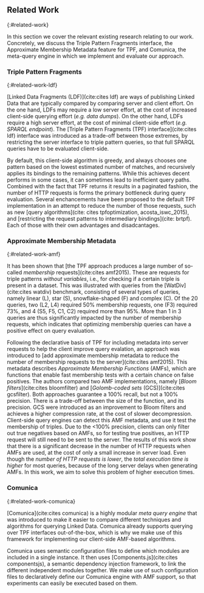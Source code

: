 ## Related Work
{:#related-work}

In this section we cover the relevant existing research relating to our work.
Concretely, we discuss the Triple Pattern Fragments interface,
the Approximate Membership Metadata feature for TPF,
and Comunica, the meta-query engine in which we implement and evaluate our approach.

### Triple Pattern Fragments
{:#related-work-ldf}

[Linked Data Fragments (LDF)](cite:cites ldf) are ways of publishing Linked Data
that are typically compared by comparing server and client effort.
On the one hand, LDFs may require a low server effort, at the cost of increased client-side querying effort (_e.g. data dumps_).
On the other hand, LDFs require a high server effort, at the cost of minimal client-side effort (_e.g. SPARQL endpoint_).
The [Triple Pattern Fragments (TPF) interface](cite:cites ldf) interface was introduced
as a trade-off between those extremes,
by restricting the server interface to triple pattern queries,
so that full SPARQL queries have to be evaluated client-side.

By default, this client-side algorithm is greedy,
and always chooses one pattern based on the lowest estimated number of matches,
and recursively applies its bindings to the remaining patterns.
While this achieves decent performs in some cases,
it can sometimes lead to inefficient query paths.
Combined with the fact that TPF returns it results in a paginated fashion,
the number of HTTP requests is forms the primary bottleneck during query evaluation.
Several enchancements have been proposed to the default TPF implementation
in an attempt to reduce the number of those requests,
such as new [query algorithms](cite: cites tpfoptimization, acosta_iswc_2015),
and [restricting the request patterns to intermediary bindings](cite: brtpf).
Each of those with their own advantages and disadcantages.

### Approximate Membership Metadata
{:#related-work-amf}

It has been shown that [the TPF approach produces a large number of so-called _membership_ requests](cite:cites amf2015).
These are requests for triple patterns _without variables_, i.e., for checking if a certain triple is present in a dataset.
This was illustrated with queries from the [WatDiv](cite:cites watdiv) benchmark,
consisting of several types of queries, namely linear (L), star (S), snowflake-shaped (F) and complex (C).
Of the 20 queries, two (L2, L4) required 50% membership requests,
one (F3) required 73%, and 4 (S5, F5, C1, C2) required more than 95%.
More than 1 in 3 queries are thus significantly impacted by the number of membership requests,
which indicates that optimizing membership queries can have a positive effect on query evaluation.

Following the declarative basis of TPF for including metadata into server requests to help the client improve query evalation,
an approach was introduced to [add approximate membership metadata to reduce the number of membership requests to the server](cite:cites amf2015).
This metadata describes _Approximate Membership Functions_ (AMFs),
which are functions that enable fast membership tests with a certain chance on false positives.
The authors compared two AMF implementations,
namely [_Bloom filters_](cite:cites bloomfilter) and [_Golomb-coded sets_ (GCS)](cite:cites gcsfilter).
Both approaches guarantee a 100% recall, but not a 100% precision.
There is a trade-off between the size of the function, and its precision.
GCS were introduced as an improvement to Bloom filters and achieves a higher compression rate, at the cost of slower decompression.
Client-side query engines can detect this AMF metadata,
and use it test the membership of triples.
Due to the <100% precision, clients can only filter out true negatives based on AMFs,
so for testing true positives, an HTTP request will still need to be sent to the server.
The results of this work show that there is a significant decrease in the number of HTTP requests when AMFs are used,
at the cost of only a small increase in server load.
Even though the _number of HTTP requests is lower_, the _total execution time is higher_ for most queries,
because of the long server delays when generating AMFs.
In this work, we aim to solve this problem of higher execution times.

### Comunica
{:#related-work-comunica}

[Comunica](cite:cites comunica) is a highly modular _meta query engine_
that was introduced to make it easier to compare different
techniques and algorithms for querying Linked Data.
Comunica already supports querying over TPF interfaces out-of-the-box,
which is why we make use of this framework for implementing our client-side AMF-based algorithms.

Comunica uses semantic configuration files to define which modules are included in a single instance.
It then uses [Components.js](cite:cites componentsjs), a semantic dependency injection framework,
to link the different independent modules together.
We make use of such configuration files to declaratively define our Comunica engine with AMF support,
so that experiments can easily be executed based on them.
